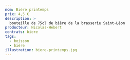 ```yaml
---
nom: Bière printemps
prix: 4,5 €
description: >
  bouteille de 75cl de bière de la brasserie Saint-Léon
producteur: Nicolas-Hébert
contrats: biere
tags: 
  - boisson
  - bière
illustration: biere-printemps.jpg
---
```


